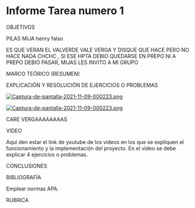 # Informe Tarea numero 1 

OBJETIVOS

PILAS MIJA 
henry falso

ES QUE VERAN EL VALVERDE VALE VERGA Y DISQUE QUE HACE PERO NO HACE NADA CHCHC , SI ESE HPTA DEBIO QUEDARSE EN PREPO NI A PREPO DEBIO PASAR, MIJAS LES INVITO A MI GRUPO 

MARCO TEÓRICO (RESUMEN)



EXPLICACIÓN Y RESOLUCIÓN DE EJERCICIOS O PROBLEMAS

[![Captura-de-pantalla-2021-11-09-000223.png](https://i.postimg.cc/VvhXNS0F/Captura-de-pantalla-2021-11-09-000223.png)](https://postimg.cc/8fh7KzHF)


[![Captura-de-pantalla-2021-11-09-000223.png](https://i.postimg.cc/VvhXNS0F/Captura-de-pantalla-2021-11-09-000223.png)](https://postimg.cc/8fh7KzHF)


CARE VERGAAAAAAAAS

VIDEO

Aqui den estar el link de youtube de los videos en los que se expliquen el funcionamiento y la implementación del proyecto. En el video se debe explicar 4 ejercicios o problemas.

CONCLUSIONES



BIBLIOGRAFÍA

Emplear normas APA.

RUBRICA

